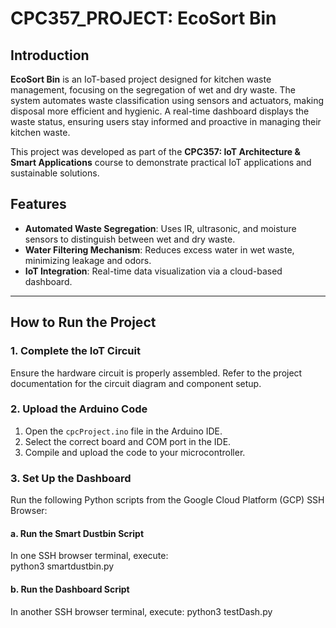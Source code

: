 # CPC357_PROJECT: EcoSort Bin

## Introduction  
**EcoSort Bin** is an IoT-based project designed for kitchen waste management, focusing on the segregation of wet and dry waste. The system automates waste classification using sensors and actuators, making disposal more efficient and hygienic. A real-time dashboard displays the waste status, ensuring users stay informed and proactive in managing their kitchen waste.  

This project was developed as part of the **CPC357: IoT Architecture & Smart Applications** course to demonstrate practical IoT applications and sustainable solutions.

## Features  
- **Automated Waste Segregation**: Uses IR, ultrasonic, and moisture sensors to distinguish between wet and dry waste.  
- **Water Filtering Mechanism**: Reduces excess water in wet waste, minimizing leakage and odors.  
- **IoT Integration**: Real-time data visualization via a cloud-based dashboard.  

---

## How to Run the Project  

### 1. Complete the IoT Circuit  
Ensure the hardware circuit is properly assembled. Refer to the project documentation for the circuit diagram and component setup.

### 2. Upload the Arduino Code  
1. Open the `cpcProject.ino` file in the Arduino IDE.  
2. Select the correct board and COM port in the IDE.  
3. Compile and upload the code to your microcontroller.  

### 3. Set Up the Dashboard  
Run the following Python scripts from the Google Cloud Platform (GCP) SSH Browser:  

#### a. Run the Smart Dustbin Script 
In one SSH browser terminal, execute:  
python3 smartdustbin.py

#### b. Run the Dashboard Script
In another SSH browser terminal, execute:
python3 testDash.py
